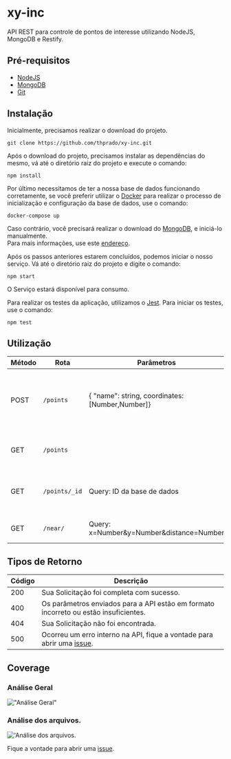 # xy-inc

API REST para controle de pontos de interesse utilizando NodeJS, MongoDB e Restify.

## Pré-requisitos

- [NodeJS](https://nodejs.org/en/download/)
- [MongoDB](https://www.mongodb.com/download-center)
- [Git](https://git-scm.com/downloads)
## Instalação

Inicialmente, precisamos realizar o download do projeto.

```
git clone https://github.com/thprado/xy-inc.git
```

Após o download do projeto, precisamos instalar as dependências do mesmo, vá até o diretório raiz do projeto e execute o comando:

```
npm install
```

Por último necessitamos de ter a nossa base de dados funcionando corretamente, se você preferir utilizar o [Docker](https://www.docker.com/get-docker) para realizar o processo de inicialização e configuração da base de dados, use o comando:

```
docker-compose up
```

Caso contrário, você precisará realizar o download do [MongoDB](https://www.mongodb.com/download-center), e iniciá-lo manualmente.  
Para mais informações, use este [endereço](https://docs.mongodb.com/manual/installation/).

Após os passos anteriores estarem concluídos, podemos iniciar o nosso serviço.
Vá até o diretório raiz do projeto e digite o comando:

```
npm start
```

O Serviço estará disponível para consumo.

Para realizar os testes da aplicação, utilizamos o [Jest](https://jestjs.io/pt-BR/).
Para iniciar os testes, use o comando:

```
npm test
```

## Utilização


| Método | Rota | Parâmetros | Descrição | Exemplo
|---|-----------|----------------------------|------------------------------|----------|
|POST|`/points`            | { "name": string, coordinates: [Number,Number]}            | Criação de um novo ponto de interesse. Apenas valores positivos. | { "name": "Banco", "coordinates": [15,10] }
|GET |`/points`            |            | Listagem de todos os pontos de interesse.|
|GET |`/points/_id`| Query: ID da base de dados| Listagem de um POI específico por ID do MongoDB.| http://localhost:3000/points/5b46ef4b72ef8a2c7488db07 |
|GET |`/near/`| Query: x=Number&y=Number&distance=Number | Listagem de um POI por proximidade. | http://localhost:3000/near/?x=20&y=10&distance=10|

## Tipos de Retorno

| Código | Descrição |
| ---- | --- |
| 200 | Sua Solicitação foi completa com sucesso. | 
| 400| Os parâmetros enviados para a API estão em formato incorreto ou estão insuficientes. | 
| 404| Sua Solicitação não foi encontrada. | 
| 500| Ocorreu um erro interno na API, fique a vontade para abrir uma [issue](https://github.com/thprado/xy-inc/issues). | 

## Coverage

### Análise Geral
!["Análise Geral"](https://user-images.githubusercontent.com/13999929/42616756-bbfa52e8-8585-11e8-84ab-285b77c10a65.jpg)

### Análise dos arquivos.

!['Análise dos arquivos. ](https://user-images.githubusercontent.com/13999929/42616755-bbd59e76-8585-11e8-94f9-e559a5a4831c.jpg)


Fique a vontade para abrir uma [issue](https://github.com/thprado/xy-inc/issues).
